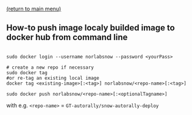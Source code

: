 [(return to main menu)](https://github.com/RedLeader962/Dockerized-SNOW)
## How-to push image localy builded image to docker hub from command line
```shell

sudo docker login --username norlabsnow --password <yourPass>

# create a new repo if necessary
sudo docker tag 
#or re-tag an existing local image 
docker tag <existing-image>[:<tag>] norlabsnow/<repo-name>[:<tag>]

sudo docker push norlabsnow/<repo-name>[:<optionalTagname>]
```
with e.g. `<repo-name>` = `GT-autorally/snow-autorally-deploy`

